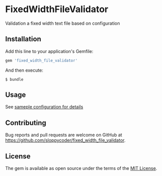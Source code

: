 # FixedWidthFileValidator

Validation a fixed width text file based on configuration

## Installation

Add this line to your application's Gemfile:

```ruby
gem 'fixed_width_file_validator'
```

And then execute:

    $ bundle

## Usage

See [sameple configuration for details](test/data/sample_format_1.yml)

## Contributing

Bug reports and pull requests are welcome on GitHub at https://github.com/sloppycoder/fixed_width_file_validator.

## License

The gem is available as open source under the terms of the [MIT License](https://opensource.org/licenses/MIT).
